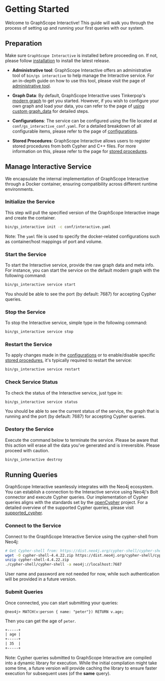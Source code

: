# Getting Started

Welcome to GraphScope Interactive! This guide will walk you through the process of setting up and running your first queries with our system.

## Preparation

Make sure `GraphScope Interactive` is installed before proceeding on. If not, please follow [installation](./installation) to install the latest release.

- **Administrative tool**: GraphScope Interactive offers an administrative tool of `bin/gs interactive` to help manage the Interactive service. For an in-depth guide on how to use this tool, please visit the page of [administrative tool](./tools/admin_tool). 

- **Graph Data**: By default, GraphScope Interactive uses Tinkerpop's [modern graph](https://tinkerpop.apache.org/docs/current/tutorials/getting-started/) to get you started. However, if you wish to configure your own graph and load your data, you can refer to the page of [using custom graph_data](./custom_graph) for detailed steps.
  
- **Configurations**: The service can be configured using the file located at `conf/gs_interactive_conf.yaml`. For a detailed breakdown of all configurable items, please refer to the page of [configurations](./interactive_conf). 

- **Stored Procedures**: GraphScope Interactive allows users to register stored procedures from both Cypher and C++ files. For more information on this, please refer to the page for [stored procedures](./stored_procedures).
  

## Manage Interactive Service
We encapsulate the internal implementation of GraphScope Interactive through a Docker container, ensuring compatibility across different runtime environments.

### Initialize the Service
This step will pull the specified version of the GraphScope Interactive image and create the container. 

```bash
bin/gs_interactive init -c conf/interactive.yaml
```

Note: The `yaml` file is used to specify the docker-related configurations such as container/host mappings of port and volume.


### Start the Service
To start the Interactive service, provide the raw graph data and meta info. For instance, you can start the service on the default modern graph with the following command:

```bash
bin/gs_interactive service start
```
You should be able to see the port (by default: 7687) for accepting Cypher queries.  

### Stop the Service
To stop the Interactive service, simple type in the following command:

```bash
bin/gs_interactive service stop
```
### Restart the Service
To apply changes made in the [configurations](./interactive_conf) or to enable/disable specific [stored procedures](./stored_procedures), it's typically required to restart the service:

```bash
bin/gs_interactive service restart
```

### Check Service Status
To check the status of the Interactive service, just type in:

```bash
bin/gs_interactive service status
```
You should be able to see the current status of the service, the graph that is running and the port (by default: 7687) for accepting Cypher queries.   


### Destory the Service
Execute the command below to terminate the service. Please be aware that this action will erase all the data you've generated and is irreversible. Please proceed with caution.

```bash
bin/gs_interactive destroy
```

## Running Queries
GraphScope Interactive seamlessly integrates with the Neo4j ecosystem. You can establish a connection to the Interactive service using Neo4j's Bolt connector and execute Cypher queries. Our implementation of Cypher queries aligns with the standards set by the [openCypher](http://www.opencypher.org/) project. For a detailed overview of the supported Cypher queries, please visit [supported_cypher](https://graphscope.io/docs/latest/interactive_engine/neo4j/supported_cypher).

### Connect to the Service
Connect to the GraphScope Interactive Service using the cypher-shell from Neo4j:

```bash
# Get Cypher-shell from: https://dist.neo4j.org/cypher-shell/cypher-shell-4.4.22.zip
wget -O cypher-shell-4.4.22.zip https://dist.neo4j.org/cypher-shell/cypher-shell-4.4.22.zip
unzip cypher-shell-4.4.22.zip
./cypher-shell/cypher-shell -a neo4j://localhost:7687
```

User name and password are not needed for now, while such authentication will be provided in a future version. 

### Submit Queries
Once connected, you can start submitting your queries:

```cypher
@neo4j> MATCH(v:person { name: "peter"}) RETURN v.age;
```
Then you can get the age of `peter`.
```txt
+-----+
| age |
+-----+
| 35  |
+-----+
```

Note: Cypher queries submitted to GraphScope Interactive are compiled into a dynamic library for execution. While the initial compilation might take some time, a future version will provide caching the library to ensure faster execution for subsequent uses (of the **same** query).